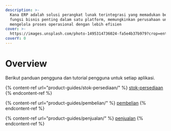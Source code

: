 ```yaml
---
description: >-
  Kana ERP adalah solusi perangkat lunak terintegrasi yang memadukan berbagai
  fungsi bisnis penting dalam satu platform, memungkinkan perusahaan untuk
  mengelola proses operasional dengan lebih efisien
cover: >-
  https://images.unsplash.com/photo-1495314736024-fa5e4b37b979?crop=entropy&cs=srgb&fm=jpg&ixid=M3wxOTcwMjR8MHwxfHNlYXJjaHw4fHxjb21wYW55fGVufDB8fHx8MTY5MDM2OTk1OXww&ixlib=rb-4.0.3&q=85
coverY: 0
---
```


# Overview

Berikut panduan pengguna dan tutorial pengguna untuk setiap aplikasi.

{% content-ref url="product-guides/stok-persediaan/" %}
[stok-persediaan](product-guides/stok-persediaan/)
{% endcontent-ref %}

{% content-ref url="product-guides/pembelian/" %}
[pembelian](product-guides/pembelian/)
{% endcontent-ref %}

{% content-ref url="product-guides/penjualan/" %}
[penjualan](product-guides/penjualan/)
{% endcontent-ref %}
